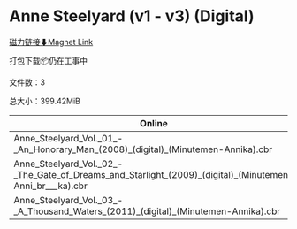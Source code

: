# Anne Steelyard (v1 - v3) (Digital)

[磁力链接⬇Magnet Link](magnet:?xt=urn:btih:8f43a8a8152e00ec3cd910bc2d2cf757d30d2931&dn=Anne%20Steelyard%20%28v1%20-%20v3%29%20%28Digital%29)

打包下载📦仍在工事中

文件数：3

总大小：399.42MiB

Online | Download
--- | ---
Anne\_Steelyard\_Vol.\_01\_-\_An\_Honorary\_Man\_(2008)\_(digital)\_(Minutemen-Annika).cbr | 124.01MiB
Anne\_Steelyard\_Vol.\_02\_-\_The\_Gate\_of\_Dreams\_and\_Starlight\_(2009)\_(digital)\_(Minutemen-Anni\_br\_\_\_ka).cbr | 130.62MiB
Anne\_Steelyard\_Vol.\_03\_-\_A\_Thousand\_Waters\_(2011)\_(digital)\_(Minutemen-Annika).cbr | 144.79MiB